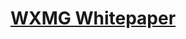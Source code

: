 # [WXMG Whitepaper](https://drive.google.com/file/d/16Gkvqz1cENROD3cboDmHwDtiPaxGGeGN/view?usp=sharing)
